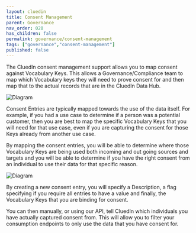 ```yaml
---
layout: cluedin
title: Consent Management
parent: Governance
nav_order: 020
has_children: false
permalink: governance/consent-management
tags: ["governance","consent-management"]
published: false
---
```


The CluedIn consent management support allows you to map consent against Vocabulary Keys. This allows a Governance/Compliance team to map which Vocabulary keys they will need to prove consent for and then map that to the actual records that are in the CluedIn Data Hub.

![Diagram](../assets/images/governance/adding-new-consent.png)  

Consent Entries are typically mapped towards the use of the data itself. For example, if you had a use case to determine if a person was a potential customer, then you are best to map  the specific Vocabulary Keys that you will need for that use case, even if you are capturing the consent for those Keys already from another use case. 

By mapping the consent entries, you will be able to determine where those Vocabulary Keys are being used both incoming and out going sources and targets and you will be able to determine if you have the right consent from an individual to use their data for that specific reason. 

![Diagram](../assets/images/governance/consent-list.png)  

By creating a new consent entry, you will specify a Description, a flag specifying if you require all entries to have a value and finally, the Vocabulary Keys that you are binding for consent. 

You can then manually, or using our API, tell CluedIn which individuals you have actually captured consent from. This will allow you to filter your consumption endpoints to only use the data that you have consent for. 
